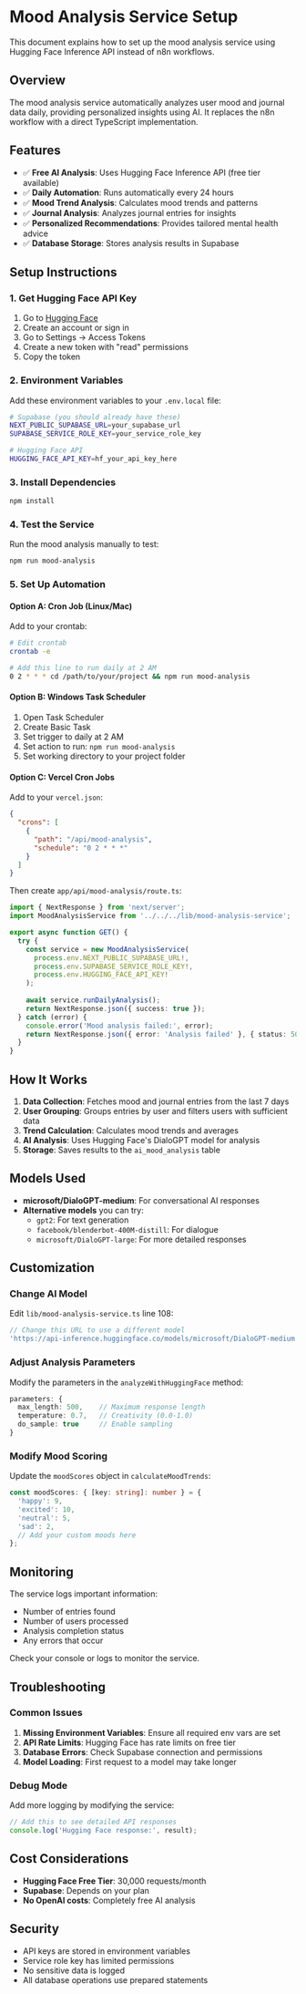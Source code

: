 # Mood Analysis Service Setup

This document explains how to set up the mood analysis service using Hugging Face Inference API instead of n8n workflows.

## Overview

The mood analysis service automatically analyzes user mood and journal data daily, providing personalized insights using AI. It replaces the n8n workflow with a direct TypeScript implementation.

## Features

- ✅ **Free AI Analysis**: Uses Hugging Face Inference API (free tier available)
- ✅ **Daily Automation**: Runs automatically every 24 hours
- ✅ **Mood Trend Analysis**: Calculates mood trends and patterns
- ✅ **Journal Analysis**: Analyzes journal entries for insights
- ✅ **Personalized Recommendations**: Provides tailored mental health advice
- ✅ **Database Storage**: Stores analysis results in Supabase

## Setup Instructions

### 1. Get Hugging Face API Key

1. Go to [Hugging Face](https://huggingface.co/)
2. Create an account or sign in
3. Go to Settings → Access Tokens
4. Create a new token with "read" permissions
5. Copy the token

### 2. Environment Variables

Add these environment variables to your `.env.local` file:

```bash
# Supabase (you should already have these)
NEXT_PUBLIC_SUPABASE_URL=your_supabase_url
SUPABASE_SERVICE_ROLE_KEY=your_service_role_key

# Hugging Face API
HUGGING_FACE_API_KEY=hf_your_api_key_here
```

### 3. Install Dependencies

```bash
npm install
```

### 4. Test the Service

Run the mood analysis manually to test:

```bash
npm run mood-analysis
```

### 5. Set Up Automation

#### Option A: Cron Job (Linux/Mac)

Add to your crontab:

```bash
# Edit crontab
crontab -e

# Add this line to run daily at 2 AM
0 2 * * * cd /path/to/your/project && npm run mood-analysis
```

#### Option B: Windows Task Scheduler

1. Open Task Scheduler
2. Create Basic Task
3. Set trigger to daily at 2 AM
4. Set action to run: `npm run mood-analysis`
5. Set working directory to your project folder

#### Option C: Vercel Cron Jobs

Add to your `vercel.json`:

```json
{
  "crons": [
    {
      "path": "/api/mood-analysis",
      "schedule": "0 2 * * *"
    }
  ]
}
```

Then create `app/api/mood-analysis/route.ts`:

```typescript
import { NextResponse } from 'next/server';
import MoodAnalysisService from '../../../lib/mood-analysis-service';

export async function GET() {
  try {
    const service = new MoodAnalysisService(
      process.env.NEXT_PUBLIC_SUPABASE_URL!,
      process.env.SUPABASE_SERVICE_ROLE_KEY!,
      process.env.HUGGING_FACE_API_KEY!
    );
    
    await service.runDailyAnalysis();
    return NextResponse.json({ success: true });
  } catch (error) {
    console.error('Mood analysis failed:', error);
    return NextResponse.json({ error: 'Analysis failed' }, { status: 500 });
  }
}
```

## How It Works

1. **Data Collection**: Fetches mood and journal entries from the last 7 days
2. **User Grouping**: Groups entries by user and filters users with sufficient data
3. **Trend Calculation**: Calculates mood trends and averages
4. **AI Analysis**: Uses Hugging Face's DialoGPT model for analysis
5. **Storage**: Saves results to the `ai_mood_analysis` table

## Models Used

- **microsoft/DialoGPT-medium**: For conversational AI responses
- **Alternative models** you can try:
  - `gpt2`: For text generation
  - `facebook/blenderbot-400M-distill`: For dialogue
  - `microsoft/DialoGPT-large`: For more detailed responses

## Customization

### Change AI Model

Edit `lib/mood-analysis-service.ts` line 108:

```typescript
// Change this URL to use a different model
'https://api-inference.huggingface.co/models/microsoft/DialoGPT-medium'
```

### Adjust Analysis Parameters

Modify the parameters in the `analyzeWithHuggingFace` method:

```typescript
parameters: {
  max_length: 500,    // Maximum response length
  temperature: 0.7,   // Creativity (0.0-1.0)
  do_sample: true     // Enable sampling
}
```

### Modify Mood Scoring

Update the `moodScores` object in `calculateMoodTrends`:

```typescript
const moodScores: { [key: string]: number } = {
  'happy': 9,
  'excited': 10,
  'neutral': 5,
  'sad': 2,
  // Add your custom moods here
};
```

## Monitoring

The service logs important information:

- Number of entries found
- Number of users processed
- Analysis completion status
- Any errors that occur

Check your console or logs to monitor the service.

## Troubleshooting

### Common Issues

1. **Missing Environment Variables**: Ensure all required env vars are set
2. **API Rate Limits**: Hugging Face has rate limits on free tier
3. **Database Errors**: Check Supabase connection and permissions
4. **Model Loading**: First request to a model may take longer

### Debug Mode

Add more logging by modifying the service:

```typescript
// Add this to see detailed API responses
console.log('Hugging Face response:', result);
```

## Cost Considerations

- **Hugging Face Free Tier**: 30,000 requests/month
- **Supabase**: Depends on your plan
- **No OpenAI costs**: Completely free AI analysis

## Security

- API keys are stored in environment variables
- Service role key has limited permissions
- No sensitive data is logged
- All database operations use prepared statements 